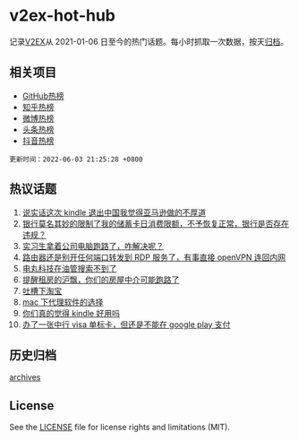 # v2ex-hot-hub

 记录[V2EX](https://www.v2ex.com/)从 2021-01-06 日至今的热门话题。每小时抓取一次数据，按天[归档](archives)。
 
 ## 相关项目

- [GitHub热榜](https://github.com/snaildev/github-hot-hub)
- [知乎热榜](https://github.com/snaildev/zhihu-hot-hub)
- [微博热榜](https://github.com/snaildev/weibo-hot-hub)
- [头条热榜](https://github.com/snaildev/toutiao-hot-hub)
- [抖音热榜](https://github.com/snaildev/douyin-hot-hub)


 `更新时间：2022-06-03 21:25:28 +0800`

## 热议话题

1. [说实话这次 kindle 退出中国我觉得亚马逊做的不厚道](https://www.v2ex.com/t/857070)
1. [银行莫名其妙的限制了我的储蓄卡日消费限额，不予恢复正常，银行是否存在违规？](https://www.v2ex.com/t/857034)
1. [实习生拿着公司电脑跑路了，咋解决呢？](https://www.v2ex.com/t/857065)
1. [路由器还是别开任何端口转发到 RDP 服务了，有事直接 openVPN 连回内网](https://www.v2ex.com/t/857058)
1. [电丸科技在油管搜索不到了](https://www.v2ex.com/t/857130)
1. [提醒租房的沪飘，你们的房屋中介可能跑路了](https://www.v2ex.com/t/857049)
1. [吐槽下淘宝](https://www.v2ex.com/t/857116)
1. [mac 下代理软件的选择](https://www.v2ex.com/t/857123)
1. [你们真的觉得 kindle 好用吗](https://www.v2ex.com/t/857141)
1. [办了一张中行 visa 单标卡，但还是不能在 google play 支付](https://www.v2ex.com/t/857088)

## 历史归档

[archives](archives)

## License

See the [LICENSE](LICENSE) file for license rights and limitations (MIT).
